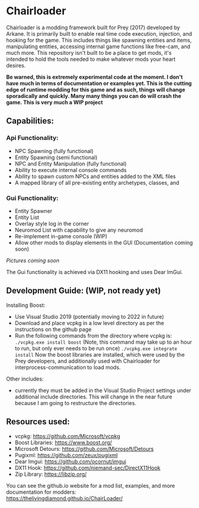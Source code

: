 # Chairloader
Chairloader is a modding framework built for Prey (2017) developed by Arkane. It is primarily built to enable real time code execution, injection, and hooking for the game. This includes things like spawning entities and items, manipulating entities, accessing internal game functions like free-cam, and much more. This repository isn't built to be a place to get mods, it's intended to hold the tools needed to make whatever mods your heart desires. 

**Be warned, this is extremely experimental code at the moment. I don't have much in terms of documentation or examples yet. This is the cutting edge of runtime modding for this game and as such, things will change sporadically and quickly. Many many things you can do will crash the game. This is very much a WIP project**

## Capabilities:
### Api Functionality:
- NPC Spawning (fully functional)
- Entity Spawning (semi functional)
- NPC and Entity Manipulation (fully functional)
- Ability to execute internal console commands
- Ability to spawn custom NPCs and entities added to the XML files
- A mapped library of all pre-existing entity archetypes, classes, and 

### Gui Functionality:
- Entity Spawner
- Entity List
- Overlay style log in the corner
- Neuromod List with capability to give any neuromod
- Re-implement in-game console (WIP)
- Allow other mods to display elements in the GUI (Documentation coming soon)

*Pictures coming soon*

The Gui functionality is achieved via DX11 hooking and uses Dear ImGui.

## Development Guide: (WIP, not ready yet)
Installing Boost:
- Use Visual Studio 2019 (potentially moving to 2022 in future)
- Download and place vcpkg in a low level directory as per the instructions on the github page
- Run the following commands from the directory where vcpkg is:
`./vcpkg.exe install boost` (Note, this command may take up to an hour to run, but only ever needs to be run once)
`./vcpkg.exe integrate install` 
Now the boost libraries are installed, which were used by the Prey developers, and additionally used with Chairloader for interprocess-communication to load mods. 

Other includes:
- currently they must be added in the Visual Studio Project settings under additional include directories. This will change in the near future because I am going to restructure the directories.


## Resources used:
- vcpkg: https://github.com/Microsoft/vcpkg
- Boost Libraries: https://www.boost.org/
- Microsoft Detours: https://github.com/Microsoft/Detours
- Pugixml: https://github.com/zeux/pugixml
- Dear Imgui: https://github.com/ocornut/imgui
- DX11 Hook: https://github.com/niemand-sec/DirectX11Hook
- Zip Library: https://libzip.org/

You can see the github.io website for a mod list, examples, and more documentation for modders:
https://thelivingdiamond.github.io/ChairLoader/
